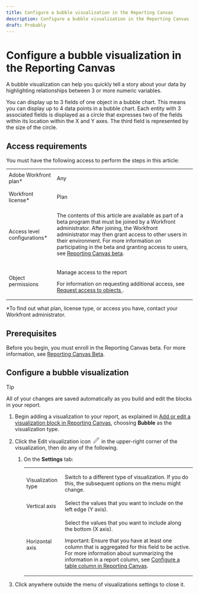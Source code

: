 ```yaml
---
title: Configure a bubble visualization in the Reporting Canvas
description: Configure a bubble visualization in the Reporting Canvas
draft: Probably
---
```

# Configure a bubble visualization in the Reporting Canvas

A bubble visualization can help you quickly tell a story about your data by highlighting relationships between 3 or more numeric variables.

You can display up to 3 fields of one object in a bubble chart. This means you can display up to 4 data points in a bubble chart. Each entity with 3 associated fields is displayed as a circle that expresses two of the fields within its location within the X and Y axes. The third field is represented by the size of the circle.

## Access requirements

You must have the following access to perform the steps in this article:

<table style="table-layout:auto"> 
 <col> 
 <col> 
 <tbody> 
  <tr> 
   <td role="rowheader">Adobe Workfront plan*</td> 
   <td> <p>Any</p> </td> 
  </tr> 
  <tr> 
   <td role="rowheader">Workfront license*</td> 
   <td> <p>Plan</p> </td> 
  </tr> 
  <tr> 
   <td role="rowheader">Access level configurations*</td> 
   <td> <p>The contents of this article are available as part of a beta program that must be joined by a Workfront administrator. After joining, the Workfront administrator may then grant access to other users in their environment. For more information on participating in the beta and granting access to users, see <a href="../../../product-announcements/betas/reporting-canvas-beta.md" class="MCXref xref">Reporting Canvas beta</a>.</p> <!--
     <p data-mc-conditions="QuicksilverOrClassic.Draft mode">Edit access to create reports, calendars, and dashboards</p>
    --> <!--
     <p>Note: If you still don't have access, ask your Workfront administrator if they set additional restrictions in your access level. For information on how a Workfront administrator can modify your access level, see <a href="../../../administration-and-setup/add-users/configure-and-grant-access/create-modify-access-levels.md" class="MCXref xref">Create or modify custom access levels</a>.</p>
    --> </td> 
  </tr> 
  <tr data-mc-conditions=""> 
   <td role="rowheader">Object permissions</td> 
   <td> <p>Manage access to the report</p> <p>For information on requesting additional access, see <a href="../../../workfront-basics/grant-and-request-access-to-objects/request-access.md" class="MCXref xref">Request access to objects </a>.</p> </td> 
  </tr> 
 </tbody> 
</table>

&#42;To find out what plan, license type, or access you have, contact your Workfront administrator.

## Prerequisites

Before you begin, you must enroll in the Reporting Canvas beta. For more information, see [Reporting Canvas Beta](../../../product-announcements/betas/reporting-canvas-beta.md).

## Configure a bubble visualization

>[!TIP]
>
>All of your changes are saved automatically as you build and edit the blocks in your report.

1. Begin adding a visualization to your report, as explained in [Add or edit a visualization block in Reporting Canvas](../../../reports-and-dashboards/reporting-canvas/visualization-blocks/add-or-edit-report-visualization.md), choosing **Bubble** as the visualization type.

1. Click the Edit visualization icon ![](assets/edit-icon.png) in the upper-right corner of the visualization, then do any of the following.

   1. On the **Settings** tab:

      <table style="table-layout:auto">
       <col>
       <col>
       <tbody>
        <tr>
         <td role="rowheader">Visualization type</td>
         <td><p>Switch to a different type of visualization. If you do this, the subsequent options on the menu might change.</p></td>
        </tr>
        <tr>
         <td role="rowheader">Vertical axis</td>
         <td>Select the values that you want to include on the left edge (Y axis). <!--
           <MadCap:conditionalText data-mc-conditions="QuicksilverOrClassic.Draft mode">
            The values come from the view of the report Also, specify how you want the information to be aggregated/summarized. 
            <span style="color: #ff1493;">Nolan, I took all of this (for both options) and the Important note from existing bubble chart documentation (Content/Reports and Dashboards/Reports/Creating and Managing Reports/add-chart-report.html). Add rows for the 3 other bubble chart types.</span>
           </MadCap:conditionalText>
          --></td>
        </tr>
        <tr>
         <td role="rowheader">Horizontal axis</td>
         <td><p>Select the values that you want to include along the bottom (X axis). <!--
            <MadCap:conditionalText data-mc-conditions="QuicksilverOrClassic.Draft mode">
             The values come from the view of the report. Also, specify how you want the information to be aggregated/summarized.
            </MadCap:conditionalText>
           --> </p><p>Important: Ensure that you have at least one column that is aggregated for this field to be active. For more information about summarizing the information in a report column, see <a href="../../../reports-and-dashboards/reporting-canvas/table-blocks/modify-columns-table.md" class="MCXref xref">Configure a table column in Reporting Canvas</a>.</p></td>
        </tr>
       </tbody>
      </table>

      <!--   
      <li value="2" data-mc-conditions="QuicksilverOrClassic.Draft mode"><p>On the <b>Data</b> tab:</p>   
      <table style="table-layout:auto">   
      <col>   
      <col>   
      <tbody>   
      <tr>   
      <td role="rowheader">Data source (drop-down menu)</td>   
      <td>Change the data source for the visualization to another table on the report canvas.</td>   
      </tr>   
      <tr>   
      <td role="rowheader">Show Data Source</td>   
      <td>Enable this option to show the source table for the visualization on the report canvas, or disable the option to hide it.</td>   
      </tr>   
      </tbody>   
      </table></li>   
      -->

      <!--   
      <li value="3" data-mc-conditions="QuicksilverOrClassic.Draft mode"><p>On the <b>Style</b> tab:</p>   
      <table style="table-layout:auto">   
      <col>   
      <col>   
      <tbody>   
      <tr>   
      <td role="rowheader">&nbsp;</td>   
      <td>&nbsp;</td>   
      </tr>   
      <tr>   
      <td role="rowheader">&nbsp;</td>   
      <td>&nbsp;</td>   
      </tr>   
      <tr>   
      <td role="rowheader">&nbsp;</td>   
      <td>&nbsp;</td>   
      </tr>   
      </tbody>   
      </table></li>   
      -->

1. Click anywhere outside the menu of visualizations settings to close it.

